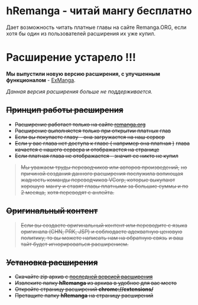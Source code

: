 # hRemanga - читай мангу бесплатно

Дает возможность читать платные главы на сайте Remanga.ORG,
если хотя бы один из пользователей расширения их уже купил.

# Расширение устарело !!! 

**Мы выпустили новую версию расширения, с улучшенным функционалом** - [ExManga](https://github.com/skoniks/exmanga-ext/).

*Данная версия расширения больше не поддерживается.*

## ~~Принцип работы расширения~~

- ~~Расширение работает только на сайте [remanga.org](https://remanga.org/)~~
- ~~Расширение выполняется только при открытии платных глав~~
- ~~Если вы покупаете главу - она загружается на наш сервер~~
- ~~Если у вас глава нет доступа к главе ( например она платная )~~
  ~~глава качается с нашего сервера и отображается на странице~~
- ~~Если платная глава не отображается - значит ее никто не купил~~

> ~~Мы уважаем труды переводчиков или авторов произведений,~~
> ~~но причиной создания данного расширения послужила вопиющая~~
> ~~жадность команды переводчиков VCorp, которые выкупают хорошую~~
> ~~мангу и ставят главы платными за большие суммы и по 2 месяца,~~
> ~~хотя переводят с анлейта.~~

## ~~Оригинальный контент~~

> ~~Если вы создаете оригинальный контент или переводите с языка~~
> ~~оригинала (CHN, PRK, JSP) и соблюдаете адекватную ценовую~~
> ~~политику, то вы можете написать нам на обратную связь~~
> ~~и ваш тайт будет игнорироваться расширением.~~

## ~~Установка расширения~~

- ~~Скачайте zip архив с [последней версией расширения](https://github.com/skoniks/hRemanga/tags)~~
- ~~Извлеките папку **hRemanga** из архива в удобное для вас место~~
- ~~Откройте страницу расширений **chrome://extensions/**~~
- ~~Претащите папку **hRemanga** на страницу расширений~~